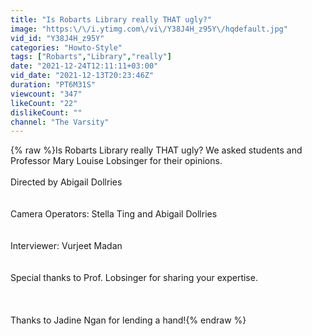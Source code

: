 ```yaml
---
title: "Is Robarts Library really THAT ugly?"
image: "https:\/\/i.ytimg.com\/vi\/Y38J4H_z95Y\/hqdefault.jpg"
vid_id: "Y38J4H_z95Y"
categories: "Howto-Style"
tags: ["Robarts","Library","really"]
date: "2021-12-24T12:11:11+03:00"
vid_date: "2021-12-13T20:23:46Z"
duration: "PT6M31S"
viewcount: "347"
likeCount: "22"
dislikeCount: ""
channel: "The Varsity"
---
```

{% raw %}Is Robarts Library really THAT ugly? We asked students and Professor Mary Louise Lobsinger for their opinions. <br /><br />Directed by Abigail Dollries<br /><br /><br />Camera Operators: Stella Ting and Abigail Dollries<br /><br /><br />Interviewer: Vurjeet Madan<br /><br /><br />Special thanks to Prof. Lobsinger for sharing your expertise.<br /><br /><br /><br />Thanks to Jadine Ngan for lending a hand!{% endraw %}
